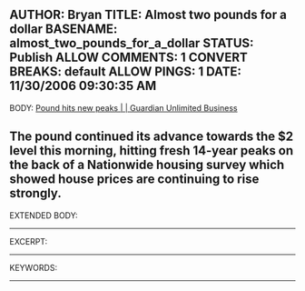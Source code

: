 AUTHOR: Bryan
TITLE: Almost two pounds for a dollar
BASENAME: almost_two_pounds_for_a_dollar
STATUS: Publish
ALLOW COMMENTS: 1
CONVERT BREAKS: __default__
ALLOW PINGS: 1
DATE: 11/30/2006 09:30:35 AM
-----
BODY:
<a title="Pound hits new peaks | | Guardian Unlimited Business" href="http://business.guardian.co.uk/story/0,,1960479,00.html?gusrc=rss&feed=1">Pound hits new peaks | | Guardian Unlimited Business</a>

The pound continued its advance towards the $2 level this morning, hitting fresh 14-year peaks on the back of a Nationwide housing survey which showed house prices are continuing to rise strongly.
-----
EXTENDED BODY:

-----
EXCERPT:

-----
KEYWORDS:

-----


